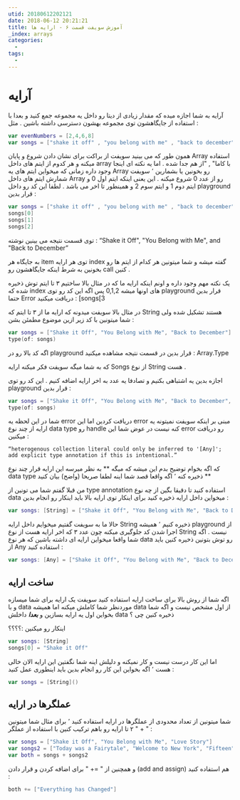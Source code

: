 ```yaml
---
utid: 20180612202121
date: 2018-06-12 20:21:21
title: آموزش سویفت قسمت ۶ - ارایه ها
_index: arrays
categories:
  -
tags:
  -
---
```


# آرایه

آرایه به شما اجازه میده که مقدار زیادی از دیتا رو داخل یه مجموعه جمع کنید‍ و بعدا با استفاده از جایگاهشون توی مجموعه بهشون دسترسی داشته باشین . مثل :

```swift
var evenNumbers = [2,4,6,8]
var songs = ["shake it off" , "you belong with me" , "back to december"]
```

همون طور که می بینید سویفت از براکت برای نشان دادن شروع و پایان Array استفاده میکنه و هر کدوم از ایتم های داخل array با کاما" , "از هم جدا شده . اما یه نکته ای اینجا وجود داره زمانی که میخواین ایتم های یه Array رو بخونین یا بشمارین ٬ سویفت شمارش ایتم های داخل Array رو از عدد 0 شروع میکنه . این یعنی اینکه ایتم اول 0 و ایتم دوم 1 و ایتم سوم 2 و همینطور تا اخر می باشد . لطفا این کد رو داخل playground قرار بدین :

```swift
var songs = ["shake it off" , "you belong with me" , "back to december"]
songs[0]
songs[1]
songs[2]
```

توی قسمت نتیجه می بینین نوشته :   “Shake it Off", "You Belong with Me", and "Back to December” 

به جایگاه هر item توی هر ارایه index گفته میشه و شما میتونین هر کدام از ایتم ها رو بخونین به شرط اینکه  جایگاهشون رو call کنین .

یک نکته مهم وجود داره و اونم اینکه ارایه ما که در مثال بالا ساختیم ۳ تا ایتم توش ذخیره شده که index های اونها میشه 0,1,2 پس اگه این کد رو توی playground قرار بدین حتما Error دریافت میکنید : [songs[3

در مثال بالا سویفت میدونه که ارایه ما از ۳ تا ایتم که String هستند تشکیل شده ولی شما میتونین با کد زیر ازین موضوع مطمئن بشن :

```swift
var songs = ["Shake it Off", "You Belong with Me", "Back to December"]
type(of: songs)
```

اگه کد بالا رو در playground قرار بدین در قسمت نتیجه مشاهده میکنید : Array<String>.Type

که به شما میگه سویفت فکر میکنه ارایه Songs از نوع String هست .

اجازه بدین یه اشتباهی بکنیم و تصادفا یه عدد به اخر ارایه اضافه کنیم . این کد رو توی playground قرار بدین :

```swift
var songs = ["Shake it Off", "You Belong with Me", "Back to December", 3]
type(of: songs) 
```

شما در این لحظه یه error دریافت کردین اما این error مبنی بر اینکه سویفت نمیتونه یه ارایه از چند نوع data type رو handle کنه نیست در عوض شما این error رو دریافت میکنین :  

```
“heterogenous collection literal could only be inferred to '[Any]'; 
add explicit type annotation if this is intentional.”
```

که اگه بخوام توضیح بدم این میشه که میگه ** به نظر میرسه این ارایه قرار چند نوع data type ذخیره کنه ٬ اگه واقعا قصد شما اینه لطفا صریحا (واضح) بیان کنید **

من قبلا گفتم شما می تونین از type annotation استفاده کنید تا دقیقا بگین از چه نوع data میخواین داخل ارایه ذخیره کنید برای اینکار توی ارایه بالا باید اینکار رو انجام بدین :

```swift
var songs: [String] = ["Shake it Off", "You Belong with Me", "Back to December", 3]
```

حالا ما به سویفت گفتیم میخوایم داخل ارایه String ذخیره کنیم ٬ همیشه playground از اجرا شدن کد جلوگیری میکنه چون عدد ۳ که اخر ارایه هست از نوع String نیست . اگه شما واقعا میخواین ارایه ای داشته باشین که هر نوع data رو توش بتونین ذخیره کنین باید از Any استفاده کنید :

```swift
var songs: [Any] = ["Shake it Off", "You Belong with Me", "Back to December", 3]
```

## ساخت ارایه 

اگه شما از روش بالا برای ساخت ارایه استفاده کنید سویفت یک ارایه برای شما میسازه و با data موردنظر شما کاملش میکنه اما همیشه data از اول مشخص نیست و اگه شما بخواین اول یه ارایه بسازین و ***بعدا*** داخلش data ذخیره کنین چی ؟

اینکار رو میکنین :؟؟؟؟

```swift
var songs: [String]
songs[0] = "Shake it Off"
```

اما این کار درست نیست و کار نمیکنه و دلیلش اینه شما نگفتین این ارایه الان خالی هست ٬ اگه بخواین این کار رو انجام بدین باید اینطوری عمل کنید :

```swift
var songs = [String]()
```

## عملگرها در ارایه

شما میتونین از تعداد محدودی از عملگرها در ارایه استفاده کنید ٬ برای مثال شما میتونین ۲ تا ارایه رو باهم ترکیب کنین با استفاده از عملگر " + " :

```swift
var songs = ["Shake it Off", "You Belong with Me", "Love Story"]
var songs2 = ["Today was a Fairytale", "Welcome to New York", "Fifteen"]
var both = songs + songs2
```

و همچنین از " =+ " برای اضافه کردن و قرار دادن (add and assign) هم استفاده کنید :

```swift
both += ["Everything has Changed"]
```

